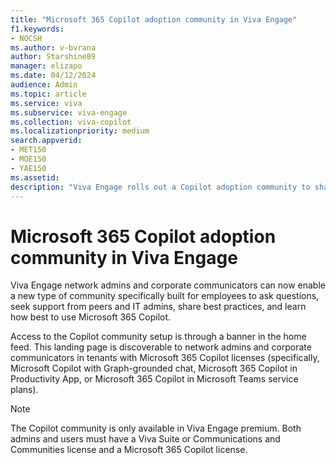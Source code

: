 ```yaml
---
title: "Microsoft 365 Copilot adoption community in Viva Engage"
f1.keywords:
- NOCSH
ms.author: v-bvrana
author: Starshine89
manager: elizapo
ms.date: 04/12/2024
audience: Admin
ms.topic: article
ms.service: viva
ms.subservice: viva-engage
ms.collection: viva-copilot
ms.localizationpriority: medium
search.appverid:
- MET150
- MOE150
- YAE150
ms.assetid: 
description: "Viva Engage rolls out a Copilot adoption community to share best practices and answer employees' questions"
---
```


# Microsoft 365 Copilot adoption community in Viva Engage

Viva Engage network admins and corporate communicators can now enable a new type of community specifically built for employees to ask questions, seek support from peers and IT admins, share best practices, and learn how best to use Microsoft 365 Copilot.  

Access to the Copilot community setup is through a banner in the home feed. This landing page is discoverable to network admins and corporate communicators in tenants with Microsoft 365 Copilot licenses (specifically, Microsoft Copilot with Graph-grounded chat, Microsoft 365 Copilot in Productivity App, or Microsoft 365 Copilot in Microsoft Teams service plans).

>[!NOTE]
>The Copilot community is only available in Viva Engage premium. Both admins and users must have a Viva Suite or Communications and Communities license and a Microsoft 365 Copilot license.  